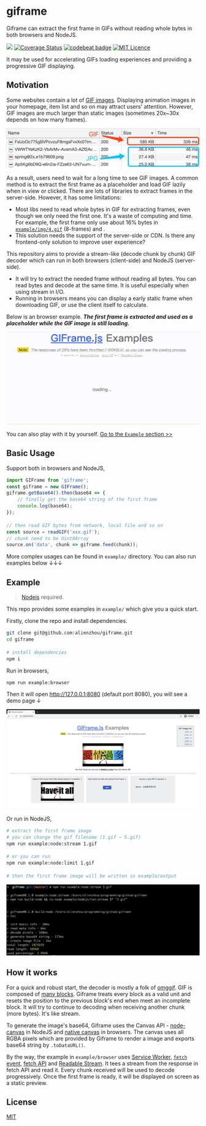 # giframe

Giframe can extract the first frame in GIFs without reading whole bytes in both browsers and NodeJS.

[![](https://api.travis-ci.org/alienzhou/giframe.svg?branch=master)](https://travis-ci.org/alienzhou/giframe) [![Coverage Status](https://coveralls.io/repos/github/alienzhou/giframe/badge.svg)](https://coveralls.io/github/alienzhou/giframe) [![codebeat badge](https://codebeat.co/badges/f2b1747e-3cd8-46a8-83e4-cda6ba8b3498)](https://codebeat.co/projects/github-com-alienzhou-giframe-master) [![MIT Licence](https://img.shields.io/github/license/alienzhou/giframe)](https://opensource.org/licenses/mit-license.php)

It may be used for accelerating GIFs loading experiences and providing a progressive GIF displaying.

## Motivation

Some websites contain a lot of [GIF images](https://en.wikipedia.org/wiki/GIF). Displaying animation images in your homepage, item list and so on may attract users' attention. However, GIF images are much larger than static images (sometimes 20x~30x depends on how many frames).

![](./doc/img/1.jpg)

As a result, users need to wait for a long time to see GIF images. A common method is to extract the first frame as a placeholder and load GIF lazily when in view or clicked. There are lots of libraries to extract frames in the server-side. However, it has some limitations:

- Most libs need to read whole bytes in GIF for extracting frames, even though we only need the first one. It's a waste of computing and time. For example, the first frame only use about 16% bytes in [`example/img/4.gif`](./example/img/4.gif) (8-frames) and .
- This solution needs the support of the server-side or CDN. Is there any frontend-only solution to improve user experience?

This repository aims to provide a stream-like (decode chunk by chunk) GIF decoder which can run in both browsers (client-side) and NodeJS (server-side).

- It will try to extract the needed frame without reading all bytes. You can read bytes and decode at the same time. It is useful especially when using stream in I/O.
- Running in browsers means you can display a early static frame when downloading GIF, or use the client itself to calculate.

Below is an browser example. _**The first frame is extracted and used as a placeholder while the GIF image is still loading.**_

![](./doc/img/example.gif)

You can also play with it by yourself. [Go to the `Example` section >>](./#Example)

## Basic Usage

Support both in browsers and NodeJS,

```JavaScript
import GIFrame from 'giframe';
const giframe = new GIFrame();
giframe.getBase64().then(base64 => {
    // finally get the base64 string of the first frame
    console.log(base64);
});

// then read GIF bytes from network, local file and so on
const source = readGIF('xxx.gif');
// chunk need to be Uint8Array
source.on('data', chunk => giframe.feed(chunk));
```

More complex usages can be found in `example/` directory. You can also run examples below ↓↓↓

## Example

> [Nodejs](https://nodejs.org/) required.

This repo provides some examples in `example/` which give you a quick start. 

Firstly, clone the repo and install dependencies.

```bash
git clone git@github.com:alienzhou/giframe.git
cd giframe

# install dependencies
npm i
```

Run in browsers,

```bash
npm run example:browser
```

Then it will open http://127.0.0.1:8080 (default port 8080), you will see a demo page ↓

![](./doc/img/example.jpg)

Or run in NodeJS,

```bash
# extract the first frame image
# you can change the gif filename (1.gif ~ 5.gif)
npm run example:node:stream 1.gif

# or you can run
npm run example:node:limit 1.gif

# then the first frame image will be written in example/output
```

![](./doc/img/example-node.jpg)


## How it works

For a quick and robust start, the decoder is mostly a folk of [omggif](https://github.com/deanm/omggif). GIF is composed of [many blocks](http://matthewflickinger.com/lab/whatsinagif/bits_and_bytes.asp). Giframe treats every block as a valid unit and resets the position to the previous block's end when meet an incomplete block. It will try to continue to decoding when receiving another chunk (more bytes). It's like stream.

To generate the image's base64, Giframe uses the Canvas API - [node-canvas](https://github.com/Automattic/node-canvas) in NodeJS and [native canvas](https://developer.mozilla.org/en-US/docs/Web/API/Canvas_API) in browsers. The canvas uses all RGBA pixels which are provided by Giframe to render a image and exports base64 string by `.toDataURL()`.

By the way, the example in `example/browser` uses [Service Worker](https://developer.mozilla.org/en-US/docs/Web/API/ServiceWorker), [`fetch` event](https://developer.mozilla.org/en-US/docs/Web/API/FetchEvent), [fetch API](https://developer.mozilla.org/en-US/docs/Web/API/Fetch_API) and [Readable Stream](https://developer.mozilla.org/en-US/docs/Web/API/ReadableStream/ReadableStream). It tees a stream from the response in fetch API and read it. Every chunk received will be used to decode progressively. Once the first frame is ready, it will be displayed on screen as a static preview.

## License

[MIT](./LICENCE)
